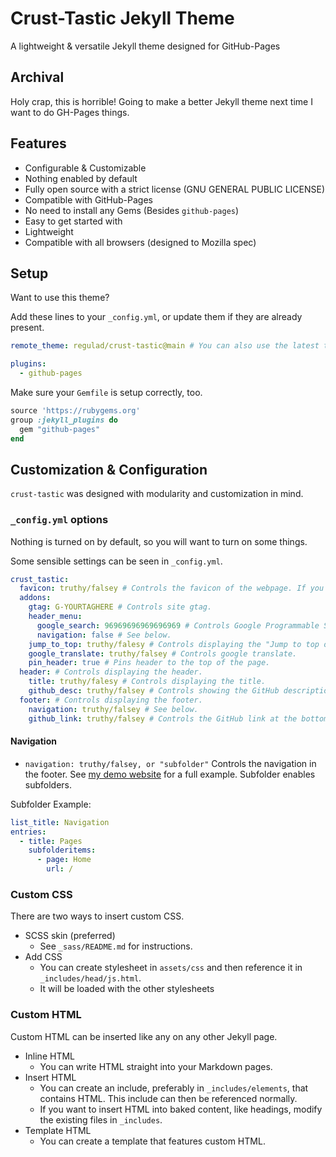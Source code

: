 # Crust-Tastic Jekyll Theme
A lightweight & versatile Jekyll theme designed for GitHub-Pages

## Archival
Holy crap, this is horrible! Going to make a better Jekyll theme next time I want to do GH-Pages things.

## Features

* Configurable & Customizable
* Nothing enabled by default
* Fully open source with a strict license (GNU GENERAL PUBLIC LICENSE)
* Compatible with GitHub-Pages
* No need to install any Gems (Besides `github-pages`)
* Easy to get started with
* Lightweight
* Compatible with all browsers (designed to Mozilla spec)

## Setup
Want to use this theme?

Add these lines to your `_config.yml`, or update them if they are already present.

```yaml
remote_theme: regulad/crust-tastic@main # You can also use the latest tag.

plugins:
  - github-pages
```

Make sure your `Gemfile` is setup correctly, too.

```ruby
source 'https://rubygems.org'
group :jekyll_plugins do
  gem "github-pages"
end
```

## Customization & Configuration
`crust-tastic` was designed with modularity and customization in mind.

### `_config.yml` options
Nothing is turned on by default, so you will want to turn on some things.

Some sensible settings can be seen in `_config.yml`.

```yaml
crust_tastic:
  favicon: truthy/falsey # Controls the favicon of the webpage. If you would like to use a custom path, substitute truthy/falsey with /path/to/favicon, otherwise it will use the root of the site.
  addons:
    gtag: G-YOURTAGHERE # Controls site gtag.
    header_menu:
      google_search: 96969696969696969 # Controls Google Programmable Search. Enter your CX value.
      navigation: false # See below.
    jump_to_top: truthy/falesy # Controls displaying the "Jump to top of page button."
    google_translate: truthy/falsey # Controls google translate.
    pin_header: true # Pins header to the top of the page.
  header: # Controls displaying the header.
    title: truthy/falesy # Controls displaying the title.
    github_desc: truthy/falsey # Controls showing the GitHub description next to the title.
  footer: # Controls displaying the footer.
    navigation: truthy/falsey # See below.
    github_link: truthy/falsey # Controls the GitHub link at the bottom of the page.
```

#### Navigation
* `navigation: truthy/falsey, or "subfolder"` Controls the navigation in the footer. See [my demo website](https://regulad.xyz/crust-tastic/) for a full example. Subfolder enables subfolders.

Subfolder Example:

```yaml
list_title: Navigation
entries:
  - title: Pages
    subfolderitems:
      - page: Home
        url: /
```
### Custom CSS
There are two ways to insert custom CSS. 
  * SCSS skin (preferred)
    * See `_sass/README.md` for instructions.
  * Add CSS
    * You can create stylesheet in `assets/css` and then reference it in `_includes/head/js.html`.
    * It will be loaded with the other stylesheets

### Custom HTML
Custom HTML can be inserted like any on any other Jekyll page.
  * Inline HTML
    * You can write HTML straight into your Markdown pages.
  * Insert HTML
    * You can create an include, preferably in `_includes/elements`, that contains HTML. This include can then be referenced normally.
    * If you want to insert HTML into baked content, like headings, modify the existing files in `_includes`.
  * Template HTML
    * You can create a template that features custom HTML.
